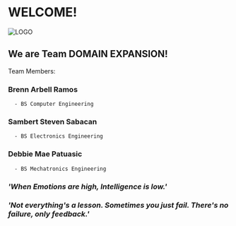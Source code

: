 # WELCOME!
![LOGO](Downloads/images/DomainExpansion-Logo.png)

## We are Team DOMAIN EXPANSION!
Team Members:
###   **Brenn Arbell Ramos**
      - BS Computer Engineering
###   **Sambert Steven Sabacan**
      - BS Electronics Engineering 
###   **Debbie Mae Patuasic**
      - BS Mechatronics Engineering  
### *'When Emotions are high, Intelligence is low.'*
### *'Not everything's a lesson. Sometimes you just fail. There's no failure, only feedback.'*

